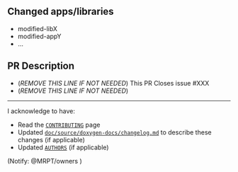 ## Changed apps/libraries

* modified-libX
* modified-appY
* ...

## PR Description

* (*REMOVE THIS LINE IF NOT NEEDED*) This PR Closes issue #XXX
* (*REMOVE THIS LINE IF NOT NEEDED*)

---

I acknowledge to have:
* Read the [`CONTRIBUTING`](https://github.com/MRPT/mrpt/blob/master/.github/CONTRIBUTING.md) page
* Updated [`doc/source/doxygen-docs/changelog.md`](https://github.com/MRPT/mrpt/blob/develop/doc/source/doxygen-docs/changelog.md) to describe these changes (if applicable)
* Updated [`AUTHORS`](https://github.com/MRPT/mrpt/blob/master/AUTHORS) (if applicable)

(Notify: @MRPT/owners )
